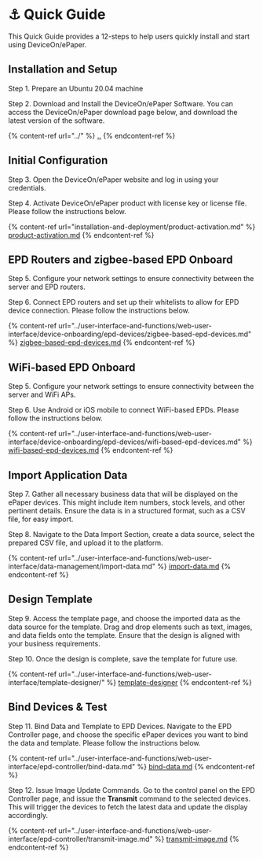 # ⚓ Quick Guide

This Quick Guide provides a 12-steps to help users quickly install and start using DeviceOn/ePaper.

## Installation and Setup

Step 1. Prepare an Ubuntu 20.04 machine

Step 2. Download and Install the DeviceOn/ePaper Software. You can access the DeviceOn/ePaper download page below, and download the latest version of the software.

{% content-ref url="../" %}
[..](../)
{% endcontent-ref %}

## Initial Configuration

Step 3. Open the DeviceOn/ePaper website and log in using your credentials.

Step 4. Activate DeviceOn/ePaper product with license key or license file. Please follow the instructions below.

{% content-ref url="installation-and-deployment/product-activation.md" %}
[product-activation.md](installation-and-deployment/product-activation.md)
{% endcontent-ref %}

## EPD Routers and zigbee-based EPD Onboard

Step 5. Configure your network settings to ensure connectivity between the server and EPD routers.

Step 6. Connect EPD routers and set up their whitelists to allow for EPD device connection. Please follow the instructions below.

{% content-ref url="../user-interface-and-functions/web-user-interface/device-onboarding/epd-devices/zigbee-based-epd-devices.md" %}
[zigbee-based-epd-devices.md](../user-interface-and-functions/web-user-interface/device-onboarding/epd-devices/zigbee-based-epd-devices.md)
{% endcontent-ref %}

## WiFi-based EPD Onboard

Step 5. Configure your network settings to ensure connectivity between the server and WiFi APs.

Step 6. Use Android or iOS mobile to connect WiFi-based EPDs. Please follow the instructions below.

{% content-ref url="../user-interface-and-functions/web-user-interface/device-onboarding/epd-devices/wifi-based-epd-devices.md" %}
[wifi-based-epd-devices.md](../user-interface-and-functions/web-user-interface/device-onboarding/epd-devices/wifi-based-epd-devices.md)
{% endcontent-ref %}

## Import Application Data

Step 7. Gather all necessary business data that will be displayed on the ePaper devices. This might include item numbers, stock levels, and other pertinent details. Ensure the data is in a structured format, such as a CSV file, for easy import.

Step 8. Navigate to the Data Import Section, create a data source, select the prepared CSV file, and upload it to the platform.

{% content-ref url="../user-interface-and-functions/web-user-interface/data-management/import-data.md" %}
[import-data.md](../user-interface-and-functions/web-user-interface/data-management/import-data.md)
{% endcontent-ref %}

## Design Template

Step 9. Access the template page, and choose the imported data as the data source for the template. Drag and drop elements such as text, images, and data fields onto the template. Ensure that the design is aligned with your business requirements.

Step 10. Once the design is complete, save the template for future use.

{% content-ref url="../user-interface-and-functions/web-user-interface/template-designer/" %}
[template-designer](../user-interface-and-functions/web-user-interface/template-designer/)
{% endcontent-ref %}

## Bind Devices & Test

Step 11. Bind Data and Template to EPD Devices. Navigate to the EPD Controller page, and choose the specific ePaper devices you want to bind the data and template. Please follow the instructions below.

{% content-ref url="../user-interface-and-functions/web-user-interface/epd-controller/bind-data.md" %}
[bind-data.md](../user-interface-and-functions/web-user-interface/epd-controller/bind-data.md)
{% endcontent-ref %}

Step 12. Issue Image Update Commands. Go to the control panel on the EPD Controller page, and issue the **Transmit** command to the selected devices. This will trigger the devices to fetch the latest data and update the display accordingly.

{% content-ref url="../user-interface-and-functions/web-user-interface/epd-controller/transmit-image.md" %}
[transmit-image.md](../user-interface-and-functions/web-user-interface/epd-controller/transmit-image.md)
{% endcontent-ref %}
